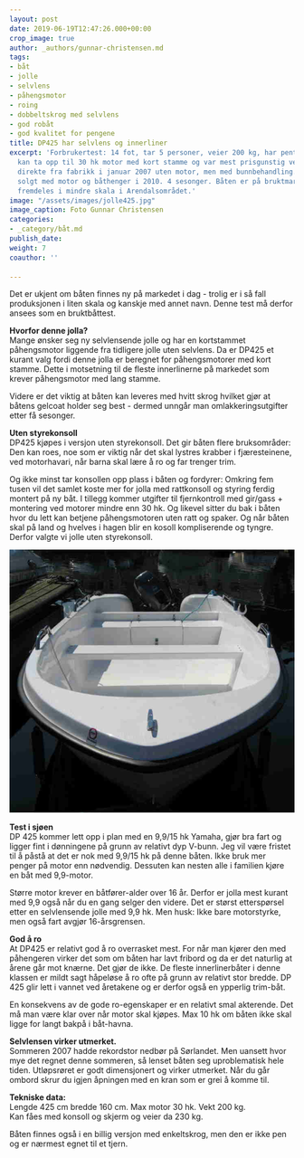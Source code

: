 ```yaml
---
layout: post
date: 2019-06-19T12:47:26.000+00:00
crop_image: true
author: _authors/gunnar-christensen.md
tags:
- båt
- jolle
- selvlens
- påhengsmotor
- roing
- dobbeltskrog med selvlens
- god robåt
- god kvalitet for pengene
title: DP425 har selvlens og innerliner
excerpt: 'Forbrukertest: 14 fot, tar 5 personer, veier 200 kg, har pent design. Jolla
  kan ta opp til 30 hk motor med kort stamme og var mest prisgunstig ved vårt innkjøp
  direkte fra fabrikk i januar 2007 uten motor, men med bunnbehandling. Båten ble
  solgt med motor og båthenger i 2010. 4 sesonger. Båten er på bruktmarkedet og produseres
  fremdeles i mindre skala i Arendalsområdet.'
image: "/assets/images/jolle425.jpg"
image_caption: Foto Gunnar Christensen
categories:
- _category/båt.md
publish_date: 
weight: 7
coauthor: ''

---
```

Det er ukjent om båten finnes ny på markedet i dag - trolig er i så fall produksjonen i liten skala og kanskje med annet navn. Denne test må derfor ansees som en bruktbåttest.

**Hvorfor denne jolla?**  
Mange ønsker seg ny selvlensende jolle og har en kortstammet påhengsmotor liggende fra tidligere jolle uten selvlens. Da er DP425 et kurant valg fordi denne jolla er beregnet for påhengsmotorer med kort stamme. Dette i motsetning til de fleste innerlinerne på markedet som krever påhengsmotor med lang stamme.

Videre er det viktig at båten kan leveres med hvitt skrog hvilket gjør at båtens gelcoat holder seg best - dermed unngår man omlakkeringsutgifter etter få sesonger.

**Uten styrekonsoll**  
DP425 kjøpes i versjon uten styrekonsoll. Det gir båten flere bruksområder: Den kan roes, noe som er viktig når det skal lystres krabber i fjæresteinene, ved motorhavari, når barna skal lære å ro og far trenger trim.

Og ikke minst tar konsollen opp plass i båten og fordyrer: Omkring fem tusen vil det samlet koste mer for jolla med rattkonsoll og styring ferdig montert på ny båt. I tillegg kommer utgifter til fjernkontroll med gir/gass + montering ved motorer mindre enn 30 hk. Og likevel sitter du bak i båten hvor du lett kan betjene påhengsmotoren uten ratt og spaker. Og når båten skal på land og hvelves i hagen blir en kosoll kompliserende og tyngre. Derfor valgte vi jolle uten styrekonsoll.

![](/assets/images/dp.3.jpg)

**Test i sjøen**  
DP 425 kommer lett opp i plan med en 9,9/15 hk Yamaha, gjør bra fart og ligger fint i dønningene på grunn av relativt dyp V-bunn. Jeg vil være fristet til å påstå at det er nok med 9,9/15 hk på denne båten. Ikke bruk mer penger på motor enn nødvendig. Dessuten kan nesten alle i familien kjøre en båt med 9,9-motor.

Større motor krever en båtfører-alder over 16 år. Derfor er jolla mest kurant med 9,9 også når du en gang selger den videre. Det er størst etterspørsel etter en selvlensende jolle med 9,9 hk. Men husk: Ikke bare motorstyrke, men også fart avgjør 16-årsgrensen.

**God å ro**  
At DP425 er relativt god å ro overrasket mest. For når man kjører den med påhengeren virker det som om båten har lavt fribord og da er det naturlig at årene går mot knærne. Det gjør de ikke. De fleste innerlinerbåter i denne klassen er mildt sagt håpeløse å ro ofte på grunn av relativt stor bredde. DP 425 glir lett i vannet ved åretakene og er derfor også en ypperlig trim-båt.

En konsekvens av de gode ro-egenskaper er en relativt smal akterende. Det må man være klar over når motor skal kjøpes. Max 10 hk om båten ikke skal ligge for langt bakpå i båt-havna.

**Selvlensen virker utmerket.**  
Sommeren 2007 hadde rekordstor nedbør på Sørlandet. Men uansett hvor mye det regnet denne sommeren, så lenset båten seg uproblematisk hele tiden. Utløpsrøret er godt dimensjonert og virker utmerket. Når du går ombord skrur du igjen åpningen med en kran som er grei å komme til.

**Tekniske data:**  
Lengde 425 cm bredde 160 cm. Max motor 30 hk. Vekt 200 kg.  
Kan fåes med konsoll og skjerm og veier da 230 kg.

Båten finnes også i en billig versjon med enkeltskrog, men den er ikke pen og er nærmest egnet til et tjern.